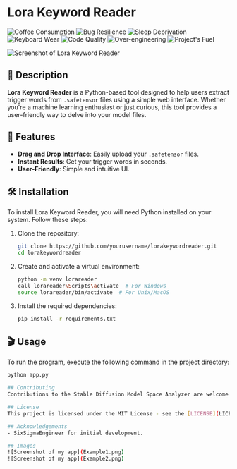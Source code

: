 # Lora Keyword Reader
![Coffee Consumption](https://img.shields.io/badge/coffee-overflowing-brown?style=flat&logo=coffeescript)
![Bug Resilience](https://img.shields.io/badge/bugs-immune-brightgreen)
![Sleep Deprivation](https://img.shields.io/badge/sleep-deprived-orange)
![Keyboard Wear](https://img.shields.io/badge/keyboard-worn%20out-red)
![Code Quality](https://img.shields.io/badge/code%20quality-undefinable-yellowgreen)
![Over-engineering](https://img.shields.io/badge/over--engineering-100%25-blue)
![Project's Fuel](https://img.shields.io/badge/project's%20fuel-pizza-important)

![Screenshot of Lora Keyword Reader](LoraKeywordReaderLogo.png)

## 📜 Description
**Lora Keyword Reader** is a Python-based tool designed to help users extract trigger words from `.safetensor` files using a simple web interface. Whether you're a machine learning enthusiast or just curious, this tool provides a user-friendly way to delve into your model files.

## 🌟 Features
- **Drag and Drop Interface**: Easily upload your `.safetensor` files.
- **Instant Results**: Get your trigger words in seconds.
- **User-Friendly**: Simple and intuitive UI.

## 🛠️ Installation
To install Lora Keyword Reader, you will need Python installed on your system. Follow these steps:

1. Clone the repository:
    ```sh
    git clone https://github.com/yourusername/lorakeywordreader.git
    cd lorakeywordreader
    ```

2. Create and activate a virtual environment:
    ```sh
    python -m venv lorareader
    call lorareader\Scripts\activate  # For Windows
    source lorareader/bin/activate  # For Unix/MacOS
    ```

3. Install the required dependencies:
    ```sh
    pip install -r requirements.txt
    ```

## 🎬 Usage
To run the program, execute the following command in the project directory:
```sh
python app.py

## Contributing
Contributions to the Stable Diffusion Model Space Analyzer are welcome. Please ensure to update tests as appropriate.

## License
This project is licensed under the MIT License - see the [LICENSE](LICENSE) file for details.

## Acknowledgements
- SixSigmaEngineer for initial development.

## Images
![Screenshot of my app](Example1.png)
![Screenshot of my app](Example2.png)
